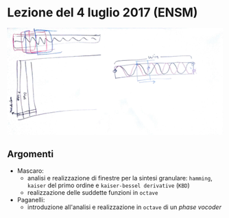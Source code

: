 # Lezione del 4 luglio 2017 (ENSM)

![whiteboard](./BN_II_20170704.jpg)

## Argomenti

* Mascaro:
  * analisi e realizzazione di finestre per la sintesi granulare:
    `hamming`, `kaiser` del primo ordine e `kaiser-bessel derivative` (`KBD`)
  * realizzazione delle suddette funzioni in `octave`
* Paganelli:
  * introduzione all'analisi e realizzazione in `octave` di un *phase vocoder* 
